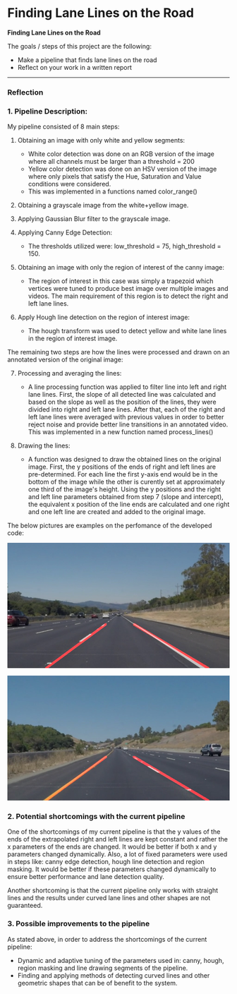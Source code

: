 # **Finding Lane Lines on the Road** 

**Finding Lane Lines on the Road**

The goals / steps of this project are the following:
* Make a pipeline that finds lane lines on the road
* Reflect on your work in a written report


[//]: # (Image References)

[image1]: ./examples/grayscale.jpg "Grayscale"

---

### Reflection

### 1. Pipeline Description:

My pipeline consisted of 8 main steps:

 1. Obtaining an image with only white and yellow segments:
     * White color detection was done on an RGB version of the image where all channels must be larger than a threshold = 200
     * Yellow color detection was done on an HSV version of the image where only pixels that satisfy the Hue, Saturation and Value conditions were considered.
     * This was implemented in a functions named color_range()
        
 2. Obtaining a grayscale image from the white+yellow image.
 
 3. Applying Gaussian Blur filter to the grayscale image.
   
 4. Applying Canny Edge Detection:
     * The thresholds utilized were: low_threshold = 75, high_threshold = 150.
        
 5. Obtaining an image with only the region of interest of the canny image:
     * The region of interest in this case was simply a trapezoid which vertices were tuned to produce best image over multiple images and videos. The main requirement of this region is to detect the right and left lane lines. 
        
 6. Apply Hough line detection on the region of interest image:
     * The hough transform was used to detect yellow and white lane lines in the region of interest image.

The remaining two steps are how the lines were processed and drawn on an annotated version of the original image:

 7. Processing and averaging the lines:
     * A line processing function was applied to filter line into left and right lane lines. First, the slope of all detected line was calculated and based on the slope as well as the position of the lines, they were divided into right and left lane lines. After that, each of the right and left lane lines were averaged with previous values in order to better reject noise and provide better line transitions in an annotated video. This was implemented in a new function named process_lines()
        
 8. Drawing the lines:
     * A function was designed to draw the obtained lines on the original image. First, the y positions of the ends of right and left lines are pre-determined. For each line the first y-axis end would be in the bottom of the image while the other is curently set at approximately one third of the image's height. Using the y positions and the right and left line parameters obtained from step 7 (slope and intercept), the equivalent x position of the line ends are calculated and one right and one left line are created and added to the original image. 

The below pictures are examples on the perfomance of the developed code: 

![Alt text](./test_images_output/solidWhiteRight.jpg?raw=true "solidWhiteRight")

![Alt text](./test_images_output/solidYellowCurve.jpg?raw=true "SolidYellowCurve")


### 2. Potential shortcomings with the current pipeline

One of the shortcomings of my current pipeline is that the y values of the ends of the extrapolated right and left lines are kept constant and rather the x parameters of the ends are changed. It would be better if both x and y parameters changed dynamically. Also, a lot of fixed parameters were used in steps like: canny edge detection, hough line detection and region masking. It would be better if these parameters changed dynamically to ensure better performance and lane detection quality.

Another shortcoming is that the current pipeline only works with straight lines and the results under curved lane lines and other shapes are not guaranteed.

### 3. Possible improvements to the pipeline

As stated above, in order to address the shortcomings of the current pipeline:
* Dynamic and adaptive tuning of the parameters used in: canny, hough, region masking and line drawing segments of the pipeline.
* Finding and applying methods of detecting curved lines and other geometric shapes that can be of benefit to the system.

